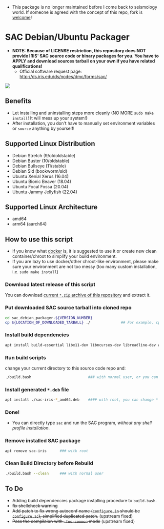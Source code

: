 - This package is no longer maintained before I come back to seismology world.  If someone is agreed with the concept of this repo, fork is [welcome](/LICENSE)!

# SAC Debian/Ubuntu Packager

* **NOTE: Because of LICENSE restriction, this repository does NOT provide IRIS' SAC source code or binary packages for you.  You have to APPLY and download sources tarball on your own if you have related qualifications!**
    - Official software request page: http://ds.iris.edu/ds/nodes/dmc/forms/sac/

![](https://github.com/sean0921/sean0921.github.io/raw/3ef1e32d61fc62c546c6ba31ef526ccc050cc7b2/images/demo.gif)

## Benefits

* Let installing and uninstalling steps more cleanly (NO MORE `sudo make install`!  It will mess up your system!)
* After installation, you don't have to manually set environment variables or `source` anything by yourself!

## Supported Linux Distribution

* Debian Stretch (9/oldoldstable)
* Debian Buster (10/oldstable)
* Debian Bullseye (11/stable)
* Debian Sid (bookworm/sid)
* Ubuntu Xenial Xerus (16.04)
* Ubuntu Bionic Beaver (18.04)
* Ubuntu Focal Fossa (20.04)
* Ubuntu Jammy Jellyfish (22.04)

## Supported Linux Architecture

* amd64
* arm64 (aarch64)

## How to use this script

* If you know what [docker](https://www.docker.com/) is, it is suggested to use it or create new clean container/chroot to simplify your build environment.
* If you are lazy to use docker/other chroot-like environment, please make sure your environment are not too messy (too many custom installation, i.e. `sudo make install`)

### Download latest release of this script

You can download [current `*.zip` archive of this repository](https://github.com/sean0921/sac_debian_packager/archive/master.zip) and extract it.

### Put downloaded SAC source tarball into cloned repo

```bash
cd sac_debian_packager-${VERSION_NUMBER}
cp ${LOCATION_OF_DOWNLOADED_TARBALL} ./              ## For example, cp ~/Download/sac-101.6a-source.tar.gz ./
```

### Install build dependencies

```bash
apt install build-essential libx11-dev libncurses-dev libreadline-dev autoconf automake autopoint autotools-dev libcurl4-openssl-dev zlib1g-dev libxml2-dev pkg-config ### with root
```

### Run build scripts

change your current directory to this source code repo and:

```bash
./build.bash                          ### with normal user, or you can type bash build.bash
```

### Install generated `*.deb` file

```bash
apt install ./sac-iris-*_amd64.deb    #### with root, you can change * to specific version number
```

### Done!

* You can directly type `sac` and run the SAC program, *without any shell profile installation*.

### Remove installed SAC package

```bash
apt remove sac-iris      ### with root
```

### Clean Build Directory before Rebuild

```bash
./build.bash --clean     ### with normal user
```

## To Do

* Adding build dependencies package installing procedure to `build.bash`.
* ~~fix shellcheck warning~~
* ~~Add patch to fix wrong autoconf name (`configure.in` should be `configure.ac`), simplified duplicated patch.~~ (upstream fixed)
* ~~Pass the compilaion with `-fno-common` mode~~ (upstream fixed)
